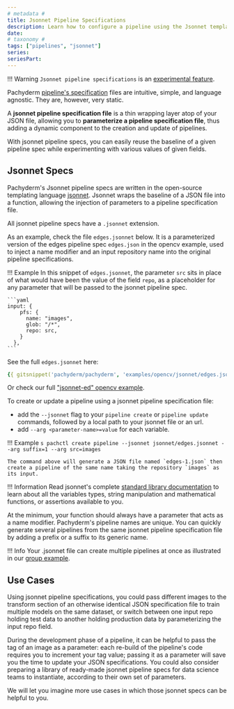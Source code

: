 ```yaml
---
# metadata # 
title: Jsonnet Pipeline Specifications
description: Learn how to configure a pipeline using the Jsonnet templating language.
date: 
# taxonomy #
tags: ["pipelines", "jsonnet"]
series:
seriesPart:
---
```


!!! Warning
    `Jsonnet pipeline specifications` is an [experimental feature](../../../reference/supported-releases/#experimental).

Pachyderm [pipeline's specification](../../../reference/pipeline-spec) files are intuitive, simple, and language agnostic.
They are, however, very static.

A **jsonnet pipeline specification file** is a thin wrapping layer atop of your JSON file, 
allowing you to **parameterize a pipeline specification file**, 
thus adding a dynamic component to the creation and update of pipelines.

With jsonnet pipeline specs, you can easily reuse the baseline of a given pipeline spec
while experimenting with various values of given fields.

## Jsonnet Specs

Pachyderm's Jsonnet pipeline specs are written in 
the open-source templating language [jsonnet](https://jsonnet.org/).
Jsonnet wraps the baseline of a JSON file into a function, 
allowing the injection of parameters to a pipeline specification file. 

All jsonnet pipeline specs have a `.jsonnet` extension.

As an example, check the file `edges.jsonnet` below. It is a parameterized version
of the edges pipeline spec `edges.json` in the opencv example, used to inject a name modifier 
and an input repository name into the original pipeline specifications.


!!! Example 
    In this snippet of `edges.jsonnet`, the parameter `src` sits in place of what would have been
    the value of the field `repo`, as a placeholder for any parameter that will be passed to the jsonnet pipeline spec.

    ```yaml
    input: {
        pfs: {
          name: "images",
          glob: "/*",
          repo: src,
        }
      },
    ```

See the full `edges.jsonnet` here:
```yaml
{{ gitsnippet('pachyderm/pachyderm', 'examples/opencv/jsonnet/edges.jsonnet', 'master') }}
```

Or check our full ["jsonnet-ed" opencv example](https://github.com/pachyderm/pachyderm/tree/2.2.x/examples/opencv/jsonnet).

To create or update a pipeline using a jsonnet pipeline specification file:

- add the `--jsonnet` flag to your `pipeline create` or `pipeline update` commands, followed by a local path to your jsonnet file or an url.
- add `--arg <parameter-name>=value` for each variable.

!!! Example
    ```s
    pachctl create pipeline --jsonnet jsonnet/edges.jsonnet --arg suffix=1 --arg src=images
    ```

    The command above will generate a JSON file named `edges-1.json` then create a pipeline of the same name taking the repository `images` as its input.

!!! Information 
    Read jsonnet's complete [standard library documentation](https://jsonnet.org/ref/stdlib.html) to learn about all the variables types, string manipulation and mathematical functions, or assertions available to you.


At the minimum, your function should always have a parameter that acts as a name modifier. 
Pachyderm's pipeline names are unique. 
You can quickly generate several pipelines from the same jsonnet pipeline specification file
by adding a prefix or a suffix to its generic name.

!!! Info 
    Your .jsonnet file can create multiple pipelines at once as illustrated in our [group example](https://github.com/pachyderm/pachyderm/tree/2.2.x/examples/group).

## Use Cases

Using jsonnet pipeline specifications, you could pass different images
to the transform section of an otherwise identical JSON specification file
to train multiple models on the same dataset,
or switch between one input repo holding test data to another holding production data by parameterizing the input repo field. 

During the development phase of a pipeline, 
it can be helpful to pass the tag of an image as a parameter: 
each re-build of the pipeline's code requires you to increment your tag value;
passing it as a parameter will save you the time to update your JSON specifications.
You could also consider preparing a library of ready-made jsonnet pipeline specs for data science teams to instantiate, according to their own set of parameters. 

We will let you imagine more use cases in which those jsonnet specs can be helpful to you.